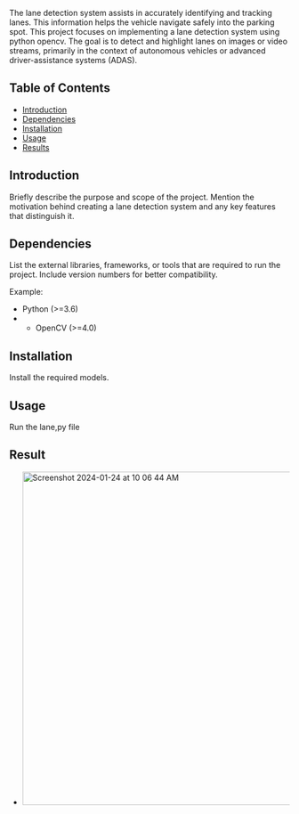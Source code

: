 The lane detection system assists in accurately identifying and tracking lanes. This information helps the vehicle navigate safely into the parking spot.
This project focuses on implementing a lane detection system using python opencv. The goal is to detect and highlight lanes on images or video streams, primarily in the context of autonomous vehicles or advanced driver-assistance systems (ADAS).
## Table of Contents

- [Introduction](#introduction)
- [Dependencies](#dependencies)
- [Installation](#installation)
- [Usage](#usage)
- [Results](#results)


## Introduction

Briefly describe the purpose and scope of the project. Mention the motivation behind creating a lane detection system and any key features that distinguish it.

## Dependencies

List the external libraries, frameworks, or tools that are required to run the project. Include version numbers for better compatibility.

Example:
- Python (>=3.6)
- - OpenCV (>=4.0)

## Installation

Install the required models.

## Usage 
Run the lane,py file 

## Result
- <img width="599" alt="Screenshot 2024-01-24 at 10 06 44 AM" src="https://github.com/sbanerjee29/lane-detection/assets/104590401/a97b6ef9-5814-4be1-b407-1c8df2ad0ab9">


